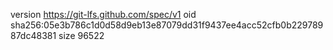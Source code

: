 version https://git-lfs.github.com/spec/v1
oid sha256:05e3b786c1d0d58d9eb13e87079dd31f9437ee4acc52cfb0b22978987dc48381
size 96522
